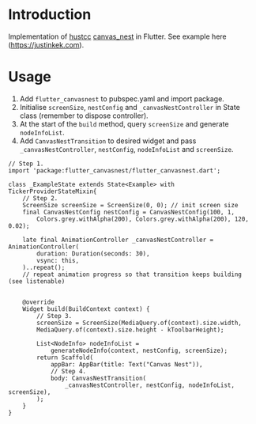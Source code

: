 # Introduction
Implementation of [hustcc](https://github.com/hustcc) [canvas_nest](https://github.com/hustcc/canvas-nest.js/) in Flutter. See example here (https://justinkek.com).


# Usage
1. Add `flutter_canvasnest` to pubspec.yaml and import package.
2. Initialise `screenSize`, `nestConfig` and `_canvasNestController` in State class (remember to dispose controller). 
3. At the start of the `build` method, query `screenSize` and generate `nodeInfoList`.
4. Add `CanvasNestTransition` to desired widget and pass `_canvasNestController`, `nestConfig`, `nodeInfoList` and `screenSize`.
```
// Step 1.
import 'package:flutter_canvasnest/flutter_canvasnest.dart';

class _ExampleState extends State<Example> with TickerProviderStateMixin{
    // Step 2.
    ScreenSize screenSize = ScreenSize(0, 0); // init screen size
    final CanvasNestConfig nestConfig = CanvasNestConfig(100, 1,
        Colors.grey.withAlpha(200), Colors.grey.withAlpha(200), 120, 0.02);

    late final AnimationController _canvasNestController = AnimationController(
        duration: Duration(seconds: 30), 
        vsync: this,
    )..repeat();
    // repeat animation progress so that transition keeps building (see listenable)


    @override
    Widget build(BuildContext context) {
        // Step 3.
        screenSize = ScreenSize(MediaQuery.of(context).size.width,
        MediaQuery.of(context).size.height - kToolbarHeight);
    
        List<NodeInfo> nodeInfoList =
            generateNodeInfo(context, nestConfig, screenSize);
        return Scaffold(
            appBar: AppBar(title: Text("Canvas Nest")),
            // Step 4.
            body: CanvasNestTransition(
                _canvasNestController, nestConfig, nodeInfoList, screenSize),
        );
    }
}

```